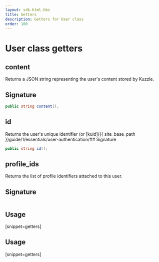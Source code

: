 ```yaml
---
layout: sdk.html.hbs
title: Getters
description: Getters for User class
order: 100
---
```


# User class getters

## content

Returns a JSON string representing the user's content stored by Kuzzle.  

## Signature

```csharp
public string content();

```

## id

Returns the user's unique identifier (or [kuid]({{ site_base_path }}guide/1/essentials/user-authentication/## Signature

```csharp
public string id();

```

## profile_ids

Returns the list of profile identifiers attached to this user.

## Signature

```csharp
```

## Usage

[snippet=getters]
## Usage

[snippet=getters]
